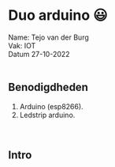 # Duo arduino :smiley:
Name: Tejo van der Burg 
<br>
Vak: IOT
<br>
Datum 27-10-2022
<br>
<br>

## Benodigdheden 
1. Arduino (esp8266).
2. Ledstrip arduino.
<br>

## Intro
